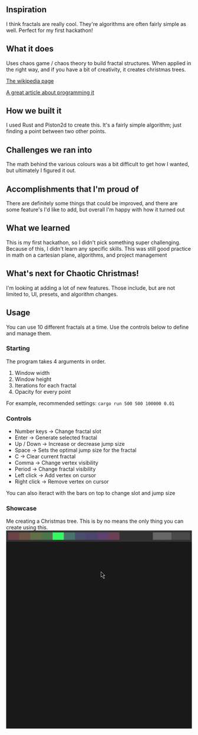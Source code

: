 ## Inspiration
I think fractals are really cool. They're algorithms are often fairly simple as well. Perfect for my first hackathon!

## What it does
Uses chaos game / chaos theory to build fractal structures. When applied in the right way, and if you have a bit of creativity, it creates christmas trees.

[The wikipedia page](https://en.wikipedia.org/wiki/Chaos_game)

[A great article about programming it](https://beltoforion.de/en/recreational_mathematics/chaos_game.php)

## How we built it
I used Rust and Piston2d to create this. It's a fairly simple algorithm; just finding a point between two other points.

## Challenges we ran into
The math behind the various colours was a bit difficult to get how I wanted, but ultimately I figured it out.

## Accomplishments that I'm proud of
There are definitely some things that could be improved, and there are some feature's I'd like to add, but overall I'm happy with how it turned out

## What we learned
This is my first hackathon, so I didn't pick something super challenging. Because of this, I didn't learn any specific skills.
This was still good practice in math on a cartesian plane, algorithms, and project management

## What's next for Chaotic Christmas!
I'm looking at adding a lot of new features. Those include, but are not limited to, UI, presets, and algorithm changes.

## Usage
You can use 10 different fractals at a time. Use the controls below to define and manage them.

### Starting
The program takes 4 arguments in order. 
1. Window width
2. Window height
3. Iterations for each fractal
4. Opacity for every point

For example, recommended settings: `cargo run 500 500 100000 0.01`

### Controls
* Number keys -> Change fractal slot
* Enter       -> Generate selected fractal
* Up / Down   -> Increase or decrease jump size
* Space       -> Sets the optimal jump size for the fractal
* C           -> Clear current fractal
* Comma       -> Change vertex visibility
* Period      -> Change fractal visibility
* Left click  -> Add vertex on cursor
* Right click -> Remove vertex on cursor

You can also iteract with the bars on top to change slot and jump size

### Showcase
Me creating a Christmas tree. This is by no means the only thing you can create using this.
![showcase](./assets/showcase_.gif)
